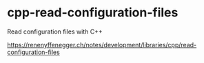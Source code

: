# cpp-read-configuration-files

Read configuration files with C++

https://renenyffenegger.ch/notes/development/libraries/cpp/read-configuration-files
